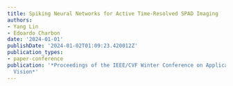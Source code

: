 ```yaml
---
title: Spiking Neural Networks for Active Time-Resolved SPAD Imaging
authors:
- Yang Lin
- Edoardo Charbon
date: '2024-01-01'
publishDate: '2024-01-02T01:09:23.420012Z'
publication_types:
- paper-conference
publication: '*Proceedings of the IEEE/CVF Winter Conference on Applications of Computer
  Vision*'
---
```

